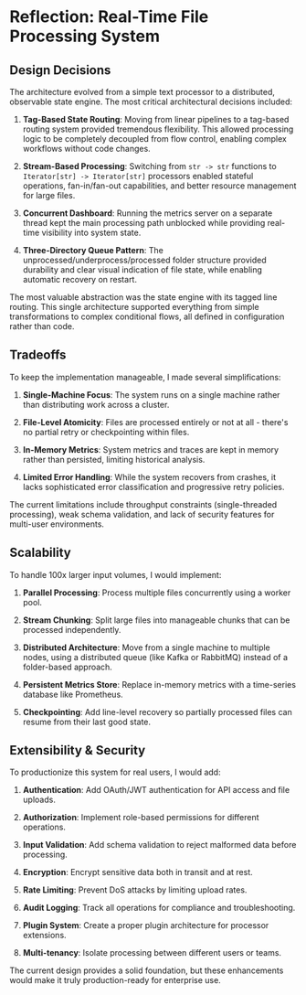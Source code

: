 # Reflection: Real-Time File Processing System

## Design Decisions

The architecture evolved from a simple text processor to a distributed, observable state engine. The most critical architectural decisions included:

1. **Tag-Based State Routing**: Moving from linear pipelines to a tag-based routing system provided tremendous flexibility. This allowed processing logic to be completely decoupled from flow control, enabling complex workflows without code changes.

2. **Stream-Based Processing**: Switching from `str -> str` functions to `Iterator[str] -> Iterator[str]` processors enabled stateful operations, fan-in/fan-out capabilities, and better resource management for large files.

3. **Concurrent Dashboard**: Running the metrics server on a separate thread kept the main processing path unblocked while providing real-time visibility into system state.

4. **Three-Directory Queue Pattern**: The unprocessed/underprocess/processed folder structure provided durability and clear visual indication of file state, while enabling automatic recovery on restart.

The most valuable abstraction was the state engine with its tagged line routing. This single architecture supported everything from simple transformations to complex conditional flows, all defined in configuration rather than code.

## Tradeoffs

To keep the implementation manageable, I made several simplifications:

1. **Single-Machine Focus**: The system runs on a single machine rather than distributing work across a cluster.

2. **File-Level Atomicity**: Files are processed entirely or not at all - there's no partial retry or checkpointing within files.

3. **In-Memory Metrics**: System metrics and traces are kept in memory rather than persisted, limiting historical analysis.

4. **Limited Error Handling**: While the system recovers from crashes, it lacks sophisticated error classification and progressive retry policies.

The current limitations include throughput constraints (single-threaded processing), weak schema validation, and lack of security features for multi-user environments.

## Scalability

To handle 100x larger input volumes, I would implement:

1. **Parallel Processing**: Process multiple files concurrently using a worker pool.

2. **Stream Chunking**: Split large files into manageable chunks that can be processed independently.

3. **Distributed Architecture**: Move from a single machine to multiple nodes, using a distributed queue (like Kafka or RabbitMQ) instead of a folder-based approach.

4. **Persistent Metrics Store**: Replace in-memory metrics with a time-series database like Prometheus.

5. **Checkpointing**: Add line-level recovery so partially processed files can resume from their last good state.

## Extensibility & Security

To productionize this system for real users, I would add:

1. **Authentication**: Add OAuth/JWT authentication for API access and file uploads.

2. **Authorization**: Implement role-based permissions for different operations.

3. **Input Validation**: Add schema validation to reject malformed data before processing.

4. **Encryption**: Encrypt sensitive data both in transit and at rest.

5. **Rate Limiting**: Prevent DoS attacks by limiting upload rates.

6. **Audit Logging**: Track all operations for compliance and troubleshooting.

7. **Plugin System**: Create a proper plugin architecture for processor extensions.

8. **Multi-tenancy**: Isolate processing between different users or teams.

The current design provides a solid foundation, but these enhancements would make it truly production-ready for enterprise use.
